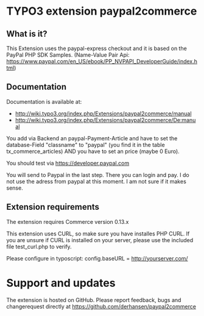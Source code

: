 # TYPO3 extension paypal2commerce

## What is it?

This Extension uses the paypal-express checkout and it is based on the PayPal PHP SDK Samples.
(Name-Value Pair Api: https://www.paypal.com/en_US/ebook/PP_NVPAPI_DeveloperGuide/index.html)

## Documentation
Documentation is available at:

* http://wiki.typo3.org/index.php/Extensions/paypal2commerce/manual
* http://wiki.typo3.org/index.php/Extensions/paypal2commerce/De:manual

You add via Backend an paypal-Payment-Article and have to set the database-Field "classname" to "paypal"
(you find it in the table  tx_commerce_articles) AND you have to set an price (maybe 0 Euro).

You should test via https://developer.paypal.com

You will send to Paypal in the last step. There you can login and pay. 
I do not use the adress from paypal at this moment. I am not sure if it makes sense.

## Extension requirements
The extension requires Commerce version 0.13.x

This extension uses CURL, so make sure you have installes PHP CURL. If you are unsure if CURL is installed on your
server, please use the included file test_curl.php to verify.

Please configure in typoscript:
config.baseURL = http://yourserver.com/

# Support and updates
The extension is hosted on GitHub. Please report feedback, bugs and changerequest directly at https://github.com/derhansen/paypal2commerce

